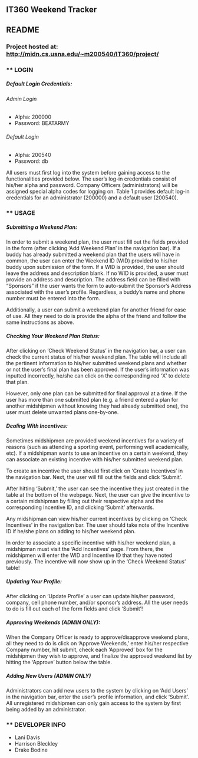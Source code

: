 ## IT360 Weekend Tracker
## README

### Project hosted at: http://midn.cs.usna.edu/~m200540/IT360/project/

### ** LOGIN
##### Default Login Credentials:
###### Admin Login
 - Alpha:      200000
 - Password:   BEATARMY
###### Default Login
 - Alpha:      200540
 - Password:   db
 
 All users must first log into the system before gaining access to the functionalities 
 provided below. The user’s log-in credentials consist of his/her alpha and password. 
 Company Officers (administrators) will be assigned special alpha codes for logging on. 
 Table 1 provides default log-in credentials for an administrator (200000) and a default
 user (200540).
 
### ** USAGE
##### Submitting a Weekend Plan:
In order to submit a weekend plan, the user must fill out the fields provided in the form
(after clicking ‘Add Weekend Plan’ in the navigation bar). If a buddy has already 
submitted a weekend plan that the users will have in common, the user can enter the 
Weekend ID (WID) provided to his/her buddy upon submission of the form. If a WID is 
provided, the user should leave the address and description blank. If no WID is provided,
a user must provide an address and description. The address field can be filled with 
“Sponsors” if the user wants the form to auto-submit the Sponsor’s Address associated 
with the user’s profile. Regardless, a buddy’s name and phone number must be entered into
the form.

Additionally, a user can submit a weekend plan for another friend for ease of use. All 
they need to do is provide the alpha of the friend and follow the same instructions as 
above.

##### Checking Your Weekend Plan Status:
After clicking on ‘Check Weekend Status’ in the navigation bar, a user can check the 
current status of his/her weekend plan. The table will include all the pertinent 
information to his/her submitted weekend plans and whether or not the user’s final plan
has been approved. If the user’s information was inputted incorrectly, he/she can click
on the corresponding red ‘X’ to delete that plan.

However, only one plan can be submitted for final approval at a time. If the user has 
more than one submitted plan (e.g. a friend entered a plan for another midshipmen without
knowing they had already submitted one), the user must delete unwanted plans one-by-one.

##### Dealing With Incentives:
Sometimes midshipmen are provided weekend incentives for a variety of reasons (such as 
attending a sporting event, performing well academically, etc). If a midshipman wants to
use an incentive on a certain weekend, they can associate an existing incentive with 
his/her submitted weekend plan.

To create an incentive the user should first click on ‘Create Incentives’ in the 
navigation bar. Next, the user will fill out the fields and click ‘Submit’.

After hitting ‘Submit,’ the user can see the incentive they just created in the table at
the bottom of the webpage. Next, the user can give the incentive to a certain midshipman
by filling out their respective alpha and the corresponding Incentive ID, and clicking 
‘Submit’ afterwards.

Any midshipman can view his/her current incentives by clicking on ‘Check Incentives’ in 
the navigation bar. The user should take note of the Incentive ID if he/she plans on 
adding to his/her weekend plan.

In order to associate a specific incentive with his/her weekend plan, a midshipman must
visit the ‘Add Incentives’ page. From there, the midshipmen will enter the WID and 
Incentive ID that they have noted previously. The incentive will now show up in the 
‘Check Weekend Status’ table!

##### Updating Your Profile:
After clicking on ‘Update Profile’ a user can update his/her password, company, cell 
phone number, and/or sponsor’s address. All the user needs to do is fill out each of the
form fields and click ‘Submit’!

##### Approving Weekends (ADMIN ONLY):
When the Company Officer is ready to approve/disapprove weekend plans, all they need to 
do is click on ‘Approve Weekends,’ enter his/her respective Company number, hit submit, 
check each ‘Approved’ box for the midshipmen they wish to approve, and finalize the 
approved weekend list by hitting the ‘Approve’ button below the table.

##### Adding New Users (ADMIN ONLY)
Administrators can add new users to the system by clicking on ‘Add Users’ in the 
navigation bar, enter the user’s profile information, and click ‘Submit’. All 
unregistered midshipmen can only gain access to the system by first being added by an 
administrator.


### ** DEVELOPER INFO
 - Lani Davis
 - Harrison Bleckley
 - Drake Bodine
